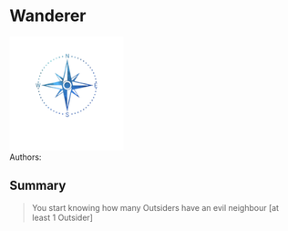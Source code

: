 # Wanderer
<img src="https://raw.githubusercontent.com/yoyosource/BOTC-HomeBrew/master/Townsfolk/Wanderer/image.png" alt="drawing" width="200"/>\
Authors: 

## Summary
> You start knowing how many Outsiders have an evil neighbour [at least 1 Outsider]

